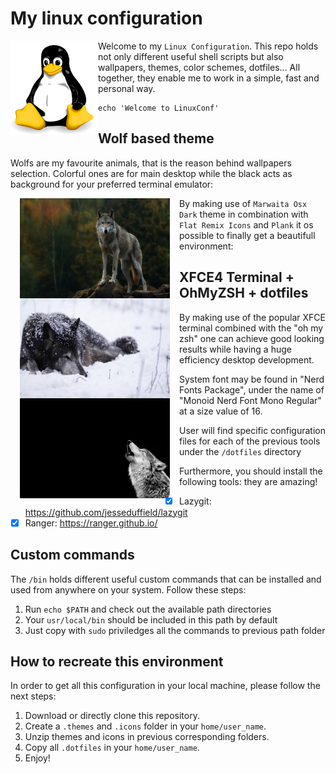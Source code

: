 # My linux configuration

<img align="left" height="150" width="140" src="logo.png">

Welcome to my `Linux Configuration`. This repo holds not only different useful
shell scripts but also wallpapers, themes, color schemes, dotfiles... All
together, they enable me to work in a simple, fast and personal way. 

```shell
echo 'Welcome to LinuxConf'
```

## Wolf based theme

Wolfs are my favourite animals, that is the reason behind wallpapers selection.
Colorful ones are for main desktop while the black acts as background for your
preferred terminal emulator:

<img align="left" height="160" width="240" hspace="15" src="wallpapers/wolf_summer.jpg">
<img align="left" height="160" width="240" hspace="15" src="wallpapers/wolf_winter.jpg">
<img align="left" height="160" width="240" hspace="15" src="wallpapers/bash_wallpaper.png">

By making use of `Marwaita Osx Dark` theme in combination with `Flat Remix
Icons` and `Plank` it os possible to finally get a beautifull environment:

## XFCE4 Terminal + OhMyZSH + dotfiles

By making use of the popular XFCE terminal combined with the "oh my zsh" one
can achieve good looking results while having a huge efficiency desktop
development.

System font may be found in "Nerd Fonts Package", under the name of "Monoid
Nerd Font Mono Regular" at a size value of 16.

User will find specific configuration files for each of the previous tools
under the `/dotfiles` directory

Furthermore, you should install the following tools: they are amazing!

- [x] Lazygit: https://github.com/jesseduffield/lazygit
- [x] Ranger: https://ranger.github.io/

## Custom commands

The `/bin` holds different useful custom commands that can be installed
and used from anywhere on your system. Follow these steps:

1. Run `echo $PATH` and check out the available path directories
2. Your `usr/local/bin` should be included in this path by default
3. Just copy with `sudo` priviledges all the commands to previous path folder

## How to recreate this environment

In order to get all this configuration in your local machine, please follow the
next steps:

1. Download or directly clone this repository.
2. Create a `.themes` and `.icons` folder in your `home/user_name`.
3. Unzip themes and icons in previous corresponding folders.
4. Copy all `.dotfiles` in your `home/user_name`.
5. Enjoy!
